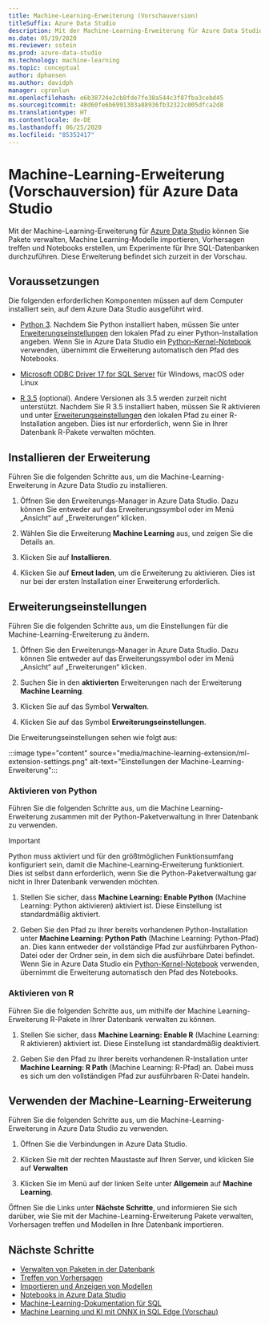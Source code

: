 ```yaml
---
title: Machine-Learning-Erweiterung (Vorschauversion)
titleSuffix: Azure Data Studio
description: Mit der Machine-Learning-Erweiterung für Azure Data Studio können Sie Pakete verwalten, Machine Learning-Modelle importieren, Vorhersagen treffen und Notebooks erstellen, um Experimente für Ihre SQL-Datenbanken durchzuführen.
ms.date: 05/19/2020
ms.reviewer: sstein
ms.prod: azure-data-studio
ms.technology: machine-learning
ms.topic: conceptual
author: dphansen
ms.author: davidph
manager: cgronlun
ms.openlocfilehash: e6b38724e2cb8fde7fe38a544c3f87fba3cebd45
ms.sourcegitcommit: 48d60fe6b6991303a88936fb32322c005dfca2d8
ms.translationtype: HT
ms.contentlocale: de-DE
ms.lasthandoff: 06/25/2020
ms.locfileid: "85352417"
---
```

# <a name="machine-learning-extension-preview-for-azure-data-studio"></a>Machine-Learning-Erweiterung (Vorschauversion) für Azure Data Studio

Mit der Machine-Learning-Erweiterung für [Azure Data Studio](what-is.md) können Sie Pakete verwalten, Machine Learning-Modelle importieren, Vorhersagen treffen und Notebooks erstellen, um Experimente für Ihre SQL-Datenbanken durchzuführen. Diese Erweiterung befindet sich zurzeit in der Vorschau.

## <a name="prerequisites"></a>Voraussetzungen

Die folgenden erforderlichen Komponenten müssen auf dem Computer installiert sein, auf dem Azure Data Studio ausgeführt wird.

- [Python 3](https://www.python.org/downloads/). Nachdem Sie Python installiert haben, müssen Sie unter [Erweiterungseinstellungen](#settings) den lokalen Pfad zu einer Python-Installation angeben. Wenn Sie in Azure Data Studio ein [Python-Kernel-Notebook](notebooks-tutorial-python-kernel.md) verwenden, übernimmt die Erweiterung automatisch den Pfad des Notebooks.

- [Microsoft ODBC Driver 17 for SQL Server](../connect/odbc/download-odbc-driver-for-sql-server.md) für Windows, macOS oder Linux

- [R 3.5](https://www.r-project.org/) (optional). Andere Versionen als 3.5 werden zurzeit nicht unterstützt. Nachdem Sie R 3.5 installiert haben, müssen Sie R aktivieren und unter [Erweiterungseinstellungen](#settings) den lokalen Pfad zu einer R-Installation angeben. Dies ist nur erforderlich, wenn Sie in Ihrer Datenbank R-Pakete verwalten möchten.

## <a name="install-the-extension"></a>Installieren der Erweiterung

Führen Sie die folgenden Schritte aus, um die Machine-Learning-Erweiterung in Azure Data Studio zu installieren.

1. Öffnen Sie den Erweiterungs-Manager in Azure Data Studio. Dazu können Sie entweder auf das Erweiterungssymbol oder im Menü „Ansicht“ auf „Erweiterungen“ klicken.

1. Wählen Sie die Erweiterung **Machine Learning** aus, und zeigen Sie die Details an.

1. Klicken Sie auf **Installieren**.

1. Klicken Sie auf **Erneut laden**, um die Erweiterung zu aktivieren. Dies ist nur bei der ersten Installation einer Erweiterung erforderlich.

<a name="settings"></a>

## <a name="extension-settings"></a>Erweiterungseinstellungen

Führen Sie die folgenden Schritte aus, um die Einstellungen für die Machine-Learning-Erweiterung zu ändern.

1. Öffnen Sie den Erweiterungs-Manager in Azure Data Studio. Dazu können Sie entweder auf das Erweiterungssymbol oder im Menü „Ansicht“ auf „Erweiterungen“ klicken.

1. Suchen Sie in den **aktivierten** Erweiterungen nach der Erweiterung **Machine Learning**.

1. Klicken Sie auf das Symbol **Verwalten**.

1. Klicken Sie auf das Symbol **Erweiterungseinstellungen**.

Die Erweiterungseinstellungen sehen wie folgt aus:

:::image type="content" source="media/machine-learning-extension/ml-extension-settings.png" alt-text="Einstellungen der Machine-Learning-Erweiterung":::

### <a name="enable-python"></a>Aktivieren von Python

Führen Sie die folgenden Schritte aus, um die Machine Learning-Erweiterung zusammen mit der Python-Paketverwaltung in Ihrer Datenbank zu verwenden.

> [!IMPORTANT]
> Python muss aktiviert und für den größtmöglichen Funktionsumfang konfiguriert sein, damit die Machine-Learning-Erweiterung funktioniert. Dies ist selbst dann erforderlich, wenn Sie die Python-Paketverwaltung gar nicht in Ihrer Datenbank verwenden möchten.

1. Stellen Sie sicher, dass **Machine Learning: Enable Python** (Machine Learning: Python aktivieren) aktiviert ist. Diese Einstellung ist standardmäßig aktiviert.

1. Geben Sie den Pfad zu Ihrer bereits vorhandenen Python-Installation unter **Machine Learning: Python Path** (Machine Learning: Python-Pfad) an. Dies kann entweder der vollständige Pfad zur ausführbaren Python-Datei oder der Ordner sein, in dem sich die ausführbare Datei befindet. Wenn Sie in Azure Data Studio ein [Python-Kernel-Notebook](notebooks-tutorial-python-kernel.md) verwenden, übernimmt die Erweiterung automatisch den Pfad des Notebooks.

### <a name="enable-r"></a>Aktivieren von R

Führen Sie die folgenden Schritte aus, um mithilfe der Machine Learning-Erweiterung R-Pakete in Ihrer Datenbank verwalten zu können.

1. Stellen Sie sicher, dass **Machine Learning: Enable R** (Machine Learning: R aktivieren) aktiviert ist. Diese Einstellung ist standardmäßig deaktiviert.

1. Geben Sie den Pfad zu Ihrer bereits vorhandenen R-Installation unter **Machine Learning: R Path** (Machine Learning: R-Pfad) an. Dabei muss es sich um den vollständigen Pfad zur ausführbaren R-Datei handeln. 

## <a name="use-the-machine-learning-extension"></a>Verwenden der Machine-Learning-Erweiterung

Führen Sie die folgenden Schritte aus, um die Machine-Learning-Erweiterung in Azure Data Studio zu verwenden.

1. Öffnen Sie die Verbindungen in Azure Data Studio.

1. Klicken Sie mit der rechten Maustaste auf Ihren Server, und klicken Sie auf **Verwalten**

1. Klicken Sie im Menü auf der linken Seite unter **Allgemein** auf **Machine Learning**.

Öffnen Sie die Links unter **Nächste Schritte**, und informieren Sie sich darüber, wie Sie mit der Machine-Learning-Erweiterung Pakete verwalten, Vorhersagen treffen und Modellen in Ihre Datenbank importieren.

## <a name="next-steps"></a>Nächste Schritte

- [Verwalten von Paketen in der Datenbank](machine-learning-extension-manage-packages.md)
- [Treffen von Vorhersagen](machine-learning-extension-predictions.md)
- [Importieren und Anzeigen von Modellen](machine-learning-extension-import-view-models.md)
- [Notebooks in Azure Data Studio](notebooks-guidance.md)
- [Machine-Learning-Dokumentation für SQL](../machine-learning/index.yml)
- [Machine Learning und KI mit ONNX in SQL Edge (Vorschau)](/azure/azure-sql-edge/onnx-overview)
